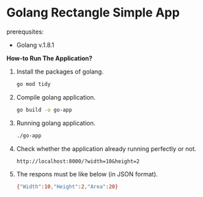# Golang Rectangle Simple App

prerequsites:
- Golang v.1.8.1

**How-to Run The Application?**

1. Install the packages of golang.
   ```bash
   go mod tidy
   ```

2. Compile golang application.
   ```bash
   go build -o go-app 
   ```

3. Running golang application.
   ```bash
   ./go-app
   ```

4. Check whether the application already running perfectly or not.

   ```
   http://localhost:8000/?width=10&height=2
   ```

5. The respons must be like below (in JSON format).
   ```bash
   {"Width":10,"Height":2,"Area":20}
   ```
